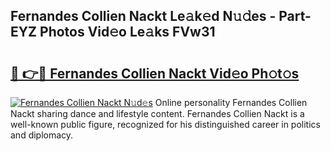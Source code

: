 ## Fernandes Collien Nackt Le𝚊k𝚎d N𝚞𝚍es - Part-EYZ Photos Vid𝚎o Le𝚊ks FVw31

# <h2><a href="http://fb7m1i.evod.top/?m=Fernandes+Collien+Nackt">🔗 👉🔴 Fernandes Collien Nackt Vid𝚎o Ph𝚘t𝚘s</a></h2>

[![Fernandes Collien Nackt N𝚞d𝚎s](https://i.imgur.com/8V9OHl7.gif)](http://fb7m1i.evod.top/?m=Fernandes+Collien+Nackt)
Online personality Fernandes Collien Nackt sharing dance and lifestyle content. Fernandes Collien Nackt is a well-known public figure, recognized for his distinguished career in politics and diplomacy. 
